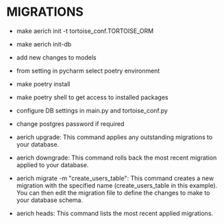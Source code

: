 # MIGRATIONS

- make aerich init -t tortoise_conf.TORTOISE_ORM
- make aerich init-db
- add new changes to models


- from setting in pycharm select poetry environment 
- make poetry install 
- make poetry shell to get access to installed packages


- configure DB settings in main.py and tortoise_conf.py
- change postgres password if required
- aerich upgrade: This command applies any outstanding migrations to your database.
- aerich downgrade: This command rolls back the most recent migration applied to your database.
- aerich migrate -m "create_users_table": This command creates a new migration with the specified name (create_users_table in this example). You can then edit the migration file to define the changes to make to your database schema.
- aerich heads: This command lists the most recent applied migrations.
